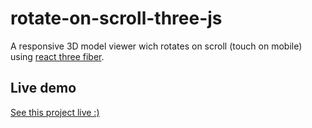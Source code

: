 # rotate-on-scroll-three-js

A responsive 3D model viewer wich rotates on scroll (touch on mobile) using
[react three fiber](https://github.com/pmndrs/react-three-fiber).


## Live demo
[See this project live :)](https://agustinmachiavello.github.io/rotate-on-scroll-three-js/)
